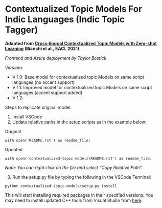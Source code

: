 # Contextualized Topic Models For Indic Languages (Indic Topic Tagger)

**Adapted from [Cross-lingual Contextualized Topic Models with Zero-shot Learning](https://aclanthology.org/2021.eacl-main.143) (Bianchi et al., EACL 2021)**

*Frontend and Azure deployment by Taylor Bostick*

*Versions*
* V 1.0: Base model for contextualized topic Models on same script languages (no accent support)
* V 1.1: Improved model for contextualized topic Models on same script languages (accent support added)
* V 1.2: 


Steps to replicate original model.
1. Install VSCode
2. Update relative paths in the setup scripts as in the example below:

Original
```
with open('README.rst') as readme_file:
```

Updated
```
with open('contextualized-topic-models\README.rst') as readme_file:
```
*Note: You can right click on the file and select "Copy Relative Path".*

3. Run the setup.py file by typing the following in the VSCode Terminal:
```
python contextualized-topic-models\setup.py install
```
This will start installing required packages in their specified versions. You may need to install updated C++ tools from Visual Studio from [here](https://visualstudio.microsoft.com/thank-you-downloading-visual-studio/?sku=BuildTools&rel=16).
